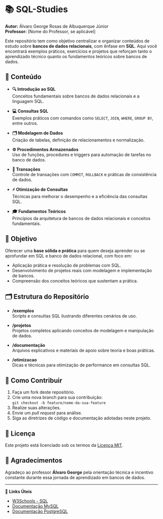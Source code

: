 # 📚 SQL-Studies

**Autor:** Álvaro George Rosas de Albuquerque Júnior  
**Professor:** [Nome do Professor, se aplicável]  

Este repositório tem como objetivo centralizar e organizar conteúdos de estudo sobre **bancos de dados relacionais**, com ênfase em **SQL**. Aqui você encontrará exemplos práticos, exercícios e projetos que reforçam tanto o aprendizado técnico quanto os fundamentos teóricos sobre bancos de dados.

## 📑 Conteúdo

- **🔍 Introdução ao SQL**  
  Conceitos fundamentais sobre bancos de dados relacionais e a linguagem SQL.

- **💻 Consultas SQL**  
  Exemplos práticos com comandos como `SELECT`, `JOIN`, `WHERE`, `GROUP BY`, entre outros.

- **🗂️ Modelagem de Dados**  
  Criação de tabelas, definição de relacionamentos e normalização.

- **⚙️ Procedimentos Armazenados**  
  Uso de funções, procedures e triggers para automação de tarefas no banco de dados.

- **🔄 Transações**  
  Controle de transações com `COMMIT`, `ROLLBACK` e práticas de consistência de dados.

- **⚡ Otimização de Consultas**  
  Técnicas para melhorar o desempenho e a eficiência das consultas SQL.

- **🎓 Fundamentos Teóricos**  
  Princípios da arquitetura de bancos de dados relacionais e conceitos fundamentais.

## 🎯 Objetivo

Oferecer uma **base sólida e prática** para quem deseja aprender ou se aprofundar em SQL e banco de dados relacional, com foco em:

- Aplicação prática e resolução de problemas com SQL.
- Desenvolvimento de projetos reais com modelagem e implementação de bancos.
- Compreensão dos conceitos teóricos que sustentam a prática.

## 🗂️ Estrutura do Repositório

- **/exemplos**  
  Scripts e consultas SQL ilustrando diferentes cenários de uso.

- **/projetos**  
  Projetos completos aplicando conceitos de modelagem e manipulação de dados.

- **/documentação**  
  Arquivos explicativos e materiais de apoio sobre teoria e boas práticas.

- **/otimizacao**  
  Dicas e técnicas para otimização de performance em consultas SQL.

## 🚀 Como Contribuir

1. Faça um fork deste repositório.
2. Crie uma nova branch para sua contribuição:  
   `git checkout -b feature/nome-da-sua-feature`
3. Realize suas alterações.
4. Envie um *pull request* para análise.
5. Siga as diretrizes de código e documentação adotadas neste projeto.

## 📜 Licença

Este projeto está licenciado sob os termos da [Licença MIT](LICENSE).

## 🙏 Agradecimentos

Agradeço ao professor **Álvaro George** pela orientação técnica e incentivo constante durante essa jornada de aprendizado em bancos de dados.

---

🔗 **Links Úteis**  
- [W3Schools - SQL](https://www.w3schools.com/sql/)  
- [Documentação MySQL](https://dev.mysql.com/doc/)  
- [Documentação PostgreSQL](https://www.postgresql.org/docs/)
